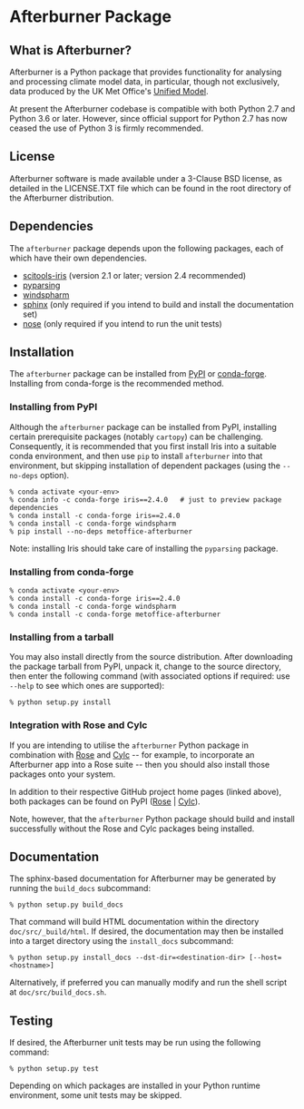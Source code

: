 # Afterburner Package

## What is Afterburner?

Afterburner is a Python package that provides functionality for analysing and
processing climate model data, in particular, though not exclusively, data
produced by the UK Met Office's [Unified Model](https://www.metoffice.gov.uk/research/approach/modelling-systems/unified-model/index).

At present the Afterburner codebase is compatible with both Python 2.7 and
Python 3.6 or later. However, since official support for Python 2.7 has now
ceased the use of Python 3 is firmly recommended.

## License

Afterburner software is made available under a 3-Clause BSD license, as detailed
in the LICENSE.TXT file which can be found in the root directory of the Afterburner
distribution.

## Dependencies

The `afterburner` package depends upon the following packages, each of which have
their own dependencies.

* [scitools-iris](https://pypi.org/project/scitools-iris/) (version 2.1 or later; version 2.4 recommended)
* [pyparsing](https://pypi.org/project/pyparsing/)
* [windspharm](https://pypi.org/project/windspharm/)
* [sphinx](https://pypi.org/project/Sphinx/) (only required if you intend to build
and install the documentation set)
* [nose](https://pypi.org/project/nose/) (only required if you intend to run the unit tests)

## Installation

The `afterburner` package can be installed from [PyPI](https://test.pypi.org/project/metoffice-afterburner/)
or [conda-forge](https://conda-forge.org/). Installing from conda-forge is the
recommended method.

### Installing from PyPI

Although the `afterburner` package can be installed from PyPI, installing certain
prerequisite packages (notably `cartopy`) can be challenging. Consequently, it is
recommended that you first install Iris into a suitable conda environment, and
then use `pip` to install `afterburner` into that environment, but skipping
installation of dependent packages (using the `--no-deps` option).

```
% conda activate <your-env>
% conda info -c conda-forge iris==2.4.0   # just to preview package dependencies
% conda install -c conda-forge iris==2.4.0
% conda install -c conda-forge windspharm
% pip install --no-deps metoffice-afterburner
```

Note: installing Iris should take care of installing the `pyparsing` package.

### Installing from conda-forge

```
% conda activate <your-env>
% conda install -c conda-forge iris==2.4.0
% conda install -c conda-forge windspharm
% conda install -c conda-forge metoffice-afterburner
```

### Installing from a tarball

You may also install directly from the source distribution. After downloading the
package tarball from PyPI, unpack it, change to the source directory, then enter
the following command (with associated options if required: use `--help` to see
which ones are supported):

```
% python setup.py install
```

### Integration with Rose and Cylc

If you are intending to utilise the `afterburner` Python package in combination
with [Rose](https://github.com/metomi/rose) and [Cylc](https://github.com/cylc)
-- for example, to incorporate an Afterburner app into a Rose suite -- then you
should also install those packages onto your system.

In addition to their respective GitHub project home pages (linked above), both
packages can be found on PyPI ([Rose](https://pypi.org/project/metomi-rose/) |
[Cylc](https://pypi.org/project/cylc-flow/)).

Note, however, that the `afterburner` Python package should build and install
successfully without the Rose and Cylc packages being installed.

## Documentation

The sphinx-based documentation for Afterburner may be generated by running the
`build_docs` subcommand:

```
% python setup.py build_docs
```

That command will build HTML documentation within the directory `doc/src/_build/html`.
If desired, the documentation may then be installed into a target directory
using the `install_docs` subcommand:

```
% python setup.py install_docs --dst-dir=<destination-dir> [--host=<hostname>]
```

Alternatively, if preferred you can manually modify and run the shell script at
`doc/src/build_docs.sh`.

## Testing

If desired, the Afterburner unit tests may be run using the following command:

```
% python setup.py test
```

Depending on which packages are installed in your Python runtime environment,
some unit tests may be skipped.
